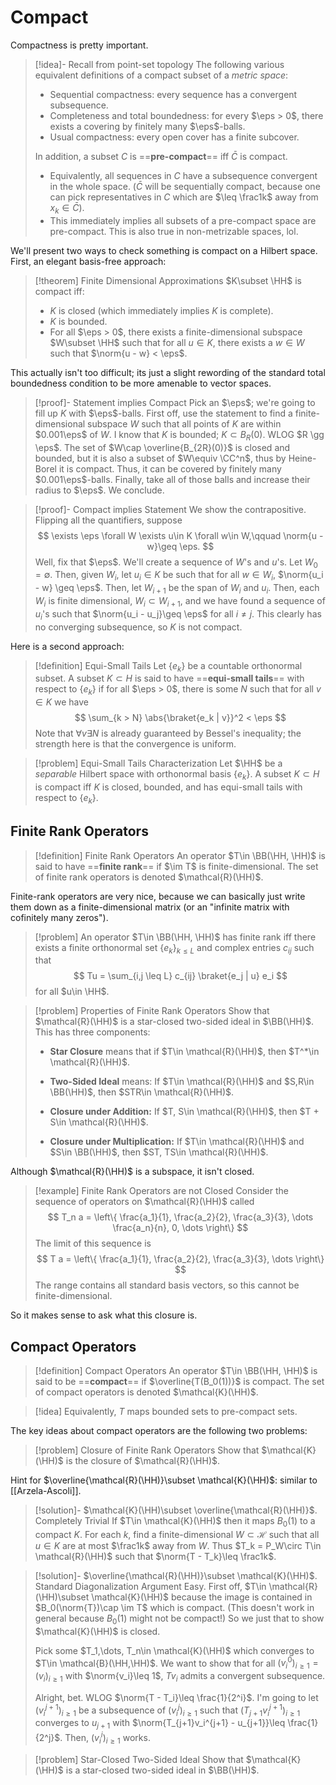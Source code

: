 # Compact 
 
Compactness is pretty important.

>[!idea]- Recall from point-set topology
>The following various equivalent definitions of a compact subset of a *metric space*: 
>  -  Sequential compactness: every sequence has a convergent subsequence. 
>  -  Completeness and total boundedness: for every $\eps > 0$, there exists a covering by finitely many $\eps$-balls. 
>  -  Usual compactness: every open cover has a finite subcover.
> 
> In addition, a subset $C$ is ==**pre-compact**== iff $\bar{C}$ is compact.
> -  Equivalently, all sequences in $C$ have a subsequence convergent in the whole space. ($\bar{C}$ will be sequentially compact, because one can pick representatives in $C$ which are $\leq \frac1k$ away from $x_k\in \bar{C}$).
> - This immediately implies all subsets of a pre-compact space are pre-compact. This is also true in non-metrizable spaces, lol.

We'll present two ways to check something is compact on a Hilbert space. First, an elegant basis-free approach: 
 
> [!theorem] Finite Dimensional Approximations
 $K\subset \HH$ is compact iff: 
>  -  $K$ is closed (which immediately implies $K$ is complete). 
>  -  $K$ is bounded. 
>  -  For all $\eps > 0$, there exists a finite-dimensional subspace $W\subset \HH$ such that for all $u\in K$, there exists a $w\in W$ such that $\norm{u - w} < \eps$. 

This actually isn't too difficult; its just a slight rewording of the standard total boundedness condition to be more amenable to vector spaces. 

> [!proof]- Statement implies Compact
 Pick an $\eps$; we're going to fill up $K$ with $\eps$-balls. First off, use the statement to find a finite-dimensional subspace $W$ such that all points of $K$ are within $0.001\eps$ of $W$. I know that $K$ is bounded; $K\subset B_R(0)$. WLOG $R \gg \eps$. The set of $W\cap \overline{B_{2R}(0)}$ is closed and bounded, but it is also a subset of $W\equiv \CC^n$, thus by Heine-Borel it is compact. Thus, it can be covered by finitely many $0.001\eps$-balls. Finally, take all of those balls and increase their radius to $\eps$. We conclude. 
 
> [!proof]- Compact implies Statement
 We show the contrapositive. Flipping all the quantifiers, suppose $$ \exists \eps \forall W \exists u\in K \forall w\in W,\qquad \norm{u - w}\geq \eps. $$ Well, fix that $\eps$. We'll create a sequence of $W$'s and $u$'s. Let $W_0 = \emptyset$. Then, given $W_i$, let $u_i \in K$ be such that for all $w\in W_i$, $\norm{u_i - w} \geq \eps$. Then, let $W_{i+1}$ be the span of $W_i$ and $u_i$. Then, each $W_i$ is finite dimensional, $W_i\subset W_{i+1}$, and we have found a sequence of $u_i$'s such that $\norm{u_i - u_j}\geq \eps$ for all $i\neq j$. This clearly has no converging subsequence, so $K$ is not compact. 

 Here is a second approach: 
 
> [!definition] Equi-Small Tails
 Let $\{e_k\}$ be a countable orthonormal subset. A subset $K\subset H$  is said to have ==**equi-small tails**== with respect to $\{e_k\}$ if for all $\eps > 0$, there is some $N$ such that for all $v\in K$ we have $$ \sum_{k > N} \abs{\braket{e_k | v}}^2 < \eps $$ Note that $\forall v \exists N$ is already guaranteed by Bessel's inequality; the strength here is that the convergence is uniform. 

> [!problem] Equi-Small Tails Characterization
 Let $\HH$ be a *separable* Hilbert space with orthonormal basis $\{e_k\}$. A subset $K\subset H$ is compact iff $K$ is closed, bounded, and has equi-small tails with respect to $\{e_k\}$. 
 
## Finite Rank Operators 
 
> [!definition] Finite Rank Operators
 An operator $T\in \BB(\HH, \HH)$ is said to have ==**finite rank**== if $\im T$ is finite-dimensional. The set of finite rank operators is denoted $\mathcal{R}(\HH)$. 

 Finite-rank operators are very nice, because we can basically just write them down as a finite-dimensional matrix (or an \"infinite matrix with cofinitely many zeros\"). 
 
> [!problem] 
 An operator $T\in \BB(\HH, \HH)$ has finite rank iff there exists a finite orthonormal set $\{e_k\}_{k\leq L}$ and complex entries $c_{ij}$ such that $$ Tu = \sum_{i,j \leq L} c_{ij} \braket{e_j | u} e_i $$ for all $u\in \HH$. 
 
> [!problem] Properties of Finite Rank Operators
 Show that $\mathcal{R}(\HH)$ is a star-closed two-sided ideal in $\BB(\HH)$. This has three components: 
>  
>  
>  
>  -  **Star Closure** means that if $T\in \mathcal{R}(\HH)$, then $T^*\in \mathcal{R}(\HH)$. 
>  
>  -  **Two-Sided Ideal** means: If $T\in \mathcal{R}(\HH)$ and $S,R\in \BB(\HH)$, then $STR\in \mathcal{R}(\HH)$.
>  -  **Closure under Addition:** If $T, S\in \mathcal{R}(\HH)$, then $T + S\in \mathcal{R}(\HH)$. 
>  -  **Closure under Multiplication:** If $T\in \mathcal{R}(\HH)$ and $S\in \BB(\HH)$, then $ST, TS\in \mathcal{R}(\HH)$. 

Although $\mathcal{R}(\HH)$ is a subspace, it isn't closed. 

> [!example] Finite Rank Operators are not Closed
 Consider the sequence of operators on $\mathcal{R}(\HH)$ called $$ T_n a = \left\{ \frac{a_1}{1}, \frac{a_2}{2}, \frac{a_3}{3}, \dots \frac{a_n}{n}, 0, \dots \right\} $$ The limit of this sequence is $$ T a = \left\{ \frac{a_1}{1}, \frac{a_2}{2}, \frac{a_3}{3}, \dots \right\} $$ The range contains all standard basis vectors, so this cannot be finite-dimensional. 
 
So it makes sense to ask what this closure is. 

## Compact Operators 

> [!definition] Compact Operators
 An operator $T\in \BB(\HH, \HH)$ is said to be ==**compact**== if $\overline{T(B_0(1))}$ is compact. The set of compact operators is denoted $\mathcal{K}(\HH)$. 

>[!idea]
>Equivalently, $T$ maps bounded sets to pre-compact sets.

 The key ideas about compact operators are the following two problems: 
 
> [!problem] Closure of Finite Rank Operators
 Show that $\mathcal{K}(\HH)$ is the closure of $\mathcal{R}(\HH)$. 

Hint for $\overline{\mathcal{R}(\HH)}\subset \mathcal{K}(\HH)$: similar to [[Arzela-Ascoli]].

> [!solution]- $\mathcal{K}(\HH)\subset \overline{\mathcal{R}(\HH)}$. Completely Trivial
> If $T\in \mathcal{K}(\HH)$ then it maps $B_0(1)$ to a compact $K$. For each $k$, find a finite-dimensional $W\subset \mathcal{H}$ such that all $u\in K$ are at most $\frac1k$ away from $W$. Thus $T_k = P_W\circ T\in \mathcal{R}(\HH)$ such that $\norm{T - T_k}\leq \frac1k$.

> [!solution]- $\overline{\mathcal{R}(\HH)}\subset \mathcal{K}(\HH)$. Standard Diagonalization Argument
> Easy. First off, $T\in \mathcal{R}(\HH)\subset \mathcal{K}(\HH)$ because the image is contained in $B_0(\norm{T})\cap \im T$ which is compact. (This doesn't work in general because $B_0(1)$ might not be compact!) So we just that to show $\mathcal{K}(\HH)$ is closed.
> 
> Pick some $T_1,\dots, T_n\in \mathcal{K}(\HH)$ which converges to $T\in \mathcal{B}(\HH,\HH)$. We want to show that for all $\left(v^0_i\right)_{i\geq 1} = (v_i)_{i\geq 1}$ with $\norm{v_i}\leq 1$, $Tv_i$ admits a convergent subsequence.
> 
> Alright, bet. WLOG $\norm{T - T_i}\leq \frac{1}{2^i}$. I'm going to let $\left(v^{j+1}_i\right)_{i\geq 1}$ be a subsequence of $\left(v^j_i\right)_{i\geq 1}$ such that $\left(T_{j+1}v_i^{j+1}\right)_{i\geq 1}$ converges to $u_{j+1}$ with $\norm{T_{j+1}v_i^{j+1} - u_{j+1}}\leq \frac{1}{2^j}$. Then, $\left(v^i_i\right)_{i\geq 1}$ works.

> [!problem] Star-Closed Two-Sided Ideal
 Show that $\mathcal{K}(\HH)$ is a star-closed two-sided ideal in $\BB(\HH)$.